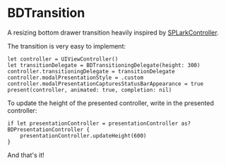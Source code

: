 # BDTransition
A resizing bottom drawer transition heavily inspired by [SPLarkController](https://github.com/ivanvorobei/SPLarkController).

The transition is very easy to implement:

    let controller = UIViewController()
    let transitionDelegate = BDTransitioningDelegate(height: 300)
    controller.transitioningDelegate = transitionDelegate
    controller.modalPresentationStyle = .custom
    controller.modalPresentationCapturesStatusBarAppearance = true
    present(controller, animated: true, completion: nil)
    
To update the height of the presented controller, write in the presented controller:

    if let presentationController = presentationController as? BDPresentationController {
        presentationController.updateHeight(600)
    }
    
And that's it!
